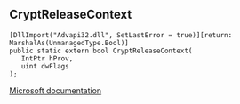 ## CryptReleaseContext

```
[DllImport("Advapi32.dll", SetLastError = true)][return: MarshalAs(UnmanagedType.Bool)]
public static extern bool CryptReleaseContext(
   IntPtr hProv,
   uint dwFlags
);
```

[Microsoft documentation](https://docs.microsoft.com/en-us/windows/win32/api/wincrypt/nf-wincrypt-cryptreleasecontext)
